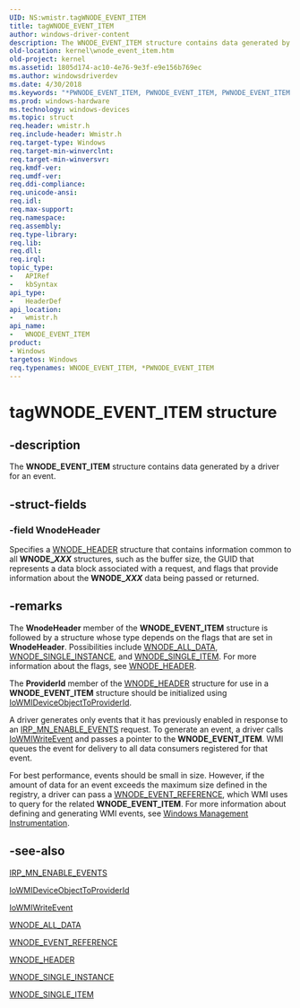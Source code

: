 ```yaml
---
UID: NS:wmistr.tagWNODE_EVENT_ITEM
title: tagWNODE_EVENT_ITEM
author: windows-driver-content
description: The WNODE_EVENT_ITEM structure contains data generated by a driver for an event.
old-location: kernel\wnode_event_item.htm
old-project: kernel
ms.assetid: 1805d174-ac10-4e76-9e3f-e9e156b769ec
ms.author: windowsdriverdev
ms.date: 4/30/2018
ms.keywords: "*PWNODE_EVENT_ITEM, PWNODE_EVENT_ITEM, PWNODE_EVENT_ITEM structure pointer [Kernel-Mode Driver Architecture], WNODE_EVENT_ITEM, WNODE_EVENT_ITEM structure [Kernel-Mode Driver Architecture], kernel.wnode_event_item, kstruct_d_f4a86459-f5b4-4c9f-a266-d73c9bcba0ac.xml, tagWNODE_EVENT_ITEM, wmistr/PWNODE_EVENT_ITEM, wmistr/WNODE_EVENT_ITEM"
ms.prod: windows-hardware
ms.technology: windows-devices
ms.topic: struct
req.header: wmistr.h
req.include-header: Wmistr.h
req.target-type: Windows
req.target-min-winverclnt: 
req.target-min-winversvr: 
req.kmdf-ver: 
req.umdf-ver: 
req.ddi-compliance: 
req.unicode-ansi: 
req.idl: 
req.max-support: 
req.namespace: 
req.assembly: 
req.type-library: 
req.lib: 
req.dll: 
req.irql: 
topic_type:
-	APIRef
-	kbSyntax
api_type:
-	HeaderDef
api_location:
-	wmistr.h
api_name:
-	WNODE_EVENT_ITEM
product:
- Windows
targetos: Windows
req.typenames: WNODE_EVENT_ITEM, *PWNODE_EVENT_ITEM
---
```


# tagWNODE_EVENT_ITEM structure


## -description


The <b>WNODE_EVENT_ITEM</b> structure contains data generated by a driver for an event.


## -struct-fields




### -field WnodeHeader

Specifies a <a href="https://msdn.microsoft.com/library/windows/hardware/ff566375">WNODE_HEADER</a> structure that contains information common to all <b>WNODE_<i>XXX</i></b> structures, such as the buffer size, the GUID that represents a data block associated with a request, and flags that provide information about the <b>WNODE_<i>XXX</i></b> data being passed or returned.


## -remarks



The <b>WnodeHeader</b> member of the <b>WNODE_EVENT_ITEM</b> structure is followed by a structure whose type depends on the flags that are set in <b>WnodeHeader</b>. Possibilities include <a href="https://msdn.microsoft.com/library/windows/hardware/ff566372">WNODE_ALL_DATA</a>, <a href="https://msdn.microsoft.com/library/windows/hardware/ff566377">WNODE_SINGLE_INSTANCE</a>, and <a href="https://msdn.microsoft.com/library/windows/hardware/ff566378">WNODE_SINGLE_ITEM</a>. For more information about the flags, see <a href="https://msdn.microsoft.com/library/windows/hardware/ff566375">WNODE_HEADER</a>.

The <b>ProviderId</b> member of the <a href="https://msdn.microsoft.com/library/windows/hardware/ff566375">WNODE_HEADER</a> structure for use in a <b>WNODE_EVENT_ITEM</b> structure should be initialized using <a href="https://msdn.microsoft.com/library/windows/hardware/ff550433">IoWMIDeviceObjectToProviderId</a>.

A driver generates only events that it has previously enabled in response to an <a href="https://msdn.microsoft.com/library/windows/hardware/ff550859">IRP_MN_ENABLE_EVENTS</a> request. To generate an event, a driver calls <a href="https://msdn.microsoft.com/library/windows/hardware/ff550520">IoWMIWriteEvent</a> and passes a pointer to the <b>WNODE_EVENT_ITEM</b>. WMI queues the event for delivery to all data consumers registered for that event.

For best performance, events should be small in size. However, if the amount of data for an event exceeds the maximum size defined in the registry, a driver can pass a <a href="https://msdn.microsoft.com/library/windows/hardware/ff566374">WNODE_EVENT_REFERENCE</a>, which WMI uses to query for the related <b>WNODE_EVENT_ITEM</b>. For more information about defining and generating WMI events, see <a href="https://msdn.microsoft.com/5c2ed322-0fc9-4004-9a5f-f4d3c6a59fe9">Windows Management Instrumentation</a>.




## -see-also




<a href="https://msdn.microsoft.com/library/windows/hardware/ff550859">IRP_MN_ENABLE_EVENTS</a>



<a href="https://msdn.microsoft.com/library/windows/hardware/ff550433">IoWMIDeviceObjectToProviderId</a>



<a href="https://msdn.microsoft.com/library/windows/hardware/ff550520">IoWMIWriteEvent</a>



<a href="https://msdn.microsoft.com/library/windows/hardware/ff566372">WNODE_ALL_DATA</a>



<a href="https://msdn.microsoft.com/library/windows/hardware/ff566374">WNODE_EVENT_REFERENCE</a>



<a href="https://msdn.microsoft.com/library/windows/hardware/ff566375">WNODE_HEADER</a>



<a href="https://msdn.microsoft.com/library/windows/hardware/ff566377">WNODE_SINGLE_INSTANCE</a>



<a href="https://msdn.microsoft.com/library/windows/hardware/ff566378">WNODE_SINGLE_ITEM</a>
 

 


